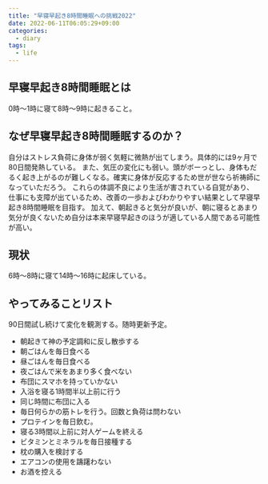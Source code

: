 ```yaml
---
title: "早寝早起き8時間睡眠への挑戦2022"
date: 2022-06-11T06:05:29+09:00
categories:
  - diary
tags:
  - life
---
```


## 早寝早起き8時間睡眠とは

0時～1時に寝て8時～9時に起きること。

## なぜ早寝早起き8時間睡眠するのか？

自分はストレス負荷に身体が弱く気軽に微熱が出てしまう。具体的には9ヶ月で80日間発熱している。
また、気圧の変化にも弱い。頭がボーっとし、身体もだるく起き上がるのが難しくなる。確実に身体が反応するため世が世なら祈祷師になっていただろう。
これらの体調不良により生活が害されている自覚があり、仕事にも支障が出ているため、改善の一歩およびわかりやすい結果として早寝早起き8時間睡眠を目指す。
加えて、朝起きると気分が良いが、朝に寝るとあまり気分が良くないため自分は本来早寝早起きのほうが適している人間である可能性が高い。

## 現状

6時～8時に寝て14時～16時に起床している。

## やってみることリスト

90日間試し続けて変化を観測する。随時更新予定。

- 朝起きて神の予定調和に反し散歩する
- 朝ごはんを毎日食べる
- 昼ごはんを毎日食べる
- 夜ごはんで米をあまり多く食べない
- 布団にスマホを持っていかない
- 入浴を寝る1時間半以上前に行う
- 同じ時間に布団に入る
- 毎日何らかの筋トレを行う。回数と負荷は問わない
- プロテインを毎日飲む。
- 寝る3時間以上前に対人ゲームを終える
- ビタミンとミネラルを毎日接種する
- 枕の購入を検討する
- エアコンの使用を躊躇わない
- お酒を控える